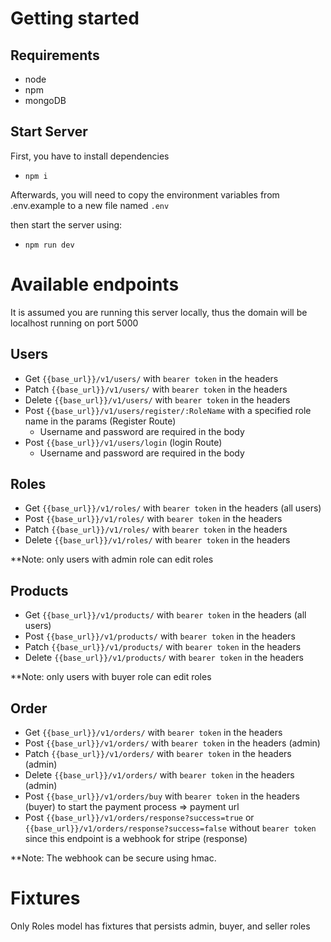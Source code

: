 # Getting started

## Requirements

* node
* npm
* mongoDB

## Start Server

First, you have to install dependencies

- `npm i`

Afterwards, you will need to copy the environment variables from .env.example to a new file named `.env`

then start the server using:

- `npm run dev`

# Available endpoints

It is assumed you are running this server locally, thus the domain will be localhost running on port 5000

## Users
- Get `{{base_url}}/v1/users/` with `bearer token` in the headers
- Patch `{{base_url}}/v1/users/` with `bearer token` in the headers
- Delete `{{base_url}}/v1/users/` with `bearer token` in the headers
- Post `{{base_url}}/v1/users/register/:RoleName` with a specified role name in the params (Register Route)
    - Username and password are required in the body
- Post `{{base_url}}/v1/users/login` (login Route)
    - Username and password are required in the body

## Roles

- Get `{{base_url}}/v1/roles/` with `bearer token` in the headers (all users)
- Post `{{base_url}}/v1/roles/` with `bearer token` in the headers
- Patch `{{base_url}}/v1/roles/` with `bearer token` in the headers
- Delete `{{base_url}}/v1/roles/` with `bearer token` in the headers

**Note: only users with admin role can edit roles

## Products

- Get `{{base_url}}/v1/products/` with `bearer token` in the headers (all users)
- Post `{{base_url}}/v1/products/` with `bearer token` in the headers
- Patch `{{base_url}}/v1/products/` with `bearer token` in the headers
- Delete `{{base_url}}/v1/products/` with `bearer token` in the headers

**Note: only users with buyer role can edit roles

## Order

- Get `{{base_url}}/v1/orders/` with `bearer token` in the headers
- Post `{{base_url}}/v1/orders/` with `bearer token` in the headers (admin)
- Patch `{{base_url}}/v1/orders/` with `bearer token` in the headers (admin)
- Delete `{{base_url}}/v1/orders/` with `bearer token` in the headers (admin)
- Post `{{base_url}}/v1/orders/buy` with `bearer token` in the headers (buyer) to start the payment process => payment url
- Post `{{base_url}}/v1/orders/response?success=true` or `{{base_url}}/v1/orders/response?success=false` without `bearer token` since this endpoint is a webhook for stripe (response) 

**Note: The webhook can be secure using hmac.

# Fixtures

Only Roles model has fixtures that persists admin, buyer, and seller roles
